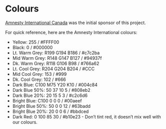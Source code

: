 Colours
====================

[Amnesty International Canada](https://github.com/amnestyinternational) was the initial sponsor of this project. 

For quick reference, here are the Amnesty International colours:

* Yellow: 255 / #FFFF00
* Black: 0 / #000000
* Lt. Warm Grey: R199 G194 B186 / #c7c2ba
* Mid Warm Grey: R148 G147 B127 / #94937f
* Dk. Warm Grey: R118 G106 B98 / #766a62
* Lt. Cool Grey: R204 G204 B204 / #CCC
* Mid Cool Grey: 153 / #999
* Dk. Cool Grey: 102 / #666
* Dark Blue: C100 M75 Y20 K10 / #004c84
* Dark Blue 50%: 50 37 10 5 / #808eb2
* Dark Blue 20%: 20 15 5 3 / #c2c6d6
* Bright Blue: C100 0 0 0 / #00aeef
* Bright Blue 50%: 50 0 0 12 / #63badd
* Bright Blue 20%: 20 0 0 6 / #bbdced
* Dark Red: 0 100 85 30 / #b10e23 - Don’t tint red, it doesn’t mix well with our colours.
